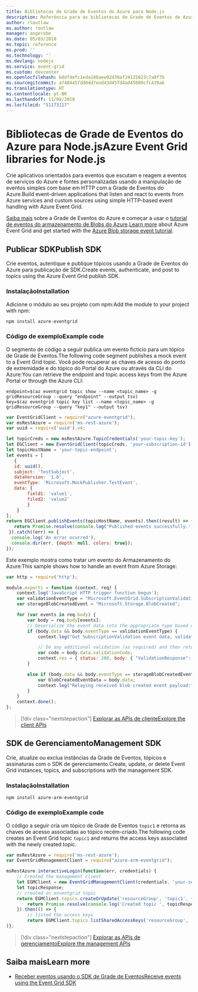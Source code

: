 ```yaml
---
title: Bibliotecas de Grade de Eventos do Azure para Node.js
description: Referência para as bibliotecas de Grade de Eventos do Azure para Node.js
author: rloutlaw
ms.author: routlaw
manager: angerobe
ms.date: 05/03/2018
ms.topic: reference
ms.prod: ''
ms.technology: ''
ms.devlang: nodejs
ms.service: event-grid
ms.custom: devcenter
ms.openlocfilehash: bddf4efc1eda186aee92d30af24125823c7a8f7b
ms.sourcegitcommit: a748445fdd0dd7ead43d45fd4ad45009cfc439a6
ms.translationtype: HT
ms.contentlocale: pt-BR
ms.lasthandoff: 11/08/2018
ms.locfileid: "51173117"
---
```

# <a name="azure-event-grid-libraries-for-nodejs"></a><span data-ttu-id="68b2a-103">Bibliotecas de Grade de Eventos do Azure para Node.js</span><span class="sxs-lookup"><span data-stu-id="68b2a-103">Azure Event Grid libraries for Node.js</span></span>

<span data-ttu-id="68b2a-104">Crie aplicativos orientados para eventos que escutam e reagem a eventos de serviços do Azure e fontes personalizadas usando a manipulação de eventos simples com base em HTTP com a Grade de Eventos do Azure.</span><span class="sxs-lookup"><span data-stu-id="68b2a-104">Build event-driven applications that listen and react to events from Azure services and custom sources using simple HTTP-based event handling with Azure Event Grid.</span></span>

<span data-ttu-id="68b2a-105">[Saiba mais](/azure/event-grid/overview) sobre a Grade de Eventos do Azure e começar a usar o [tutorial de eventos do armazenamento de Blobs do Azure](/azure/storage/blobs/storage-blob-event-quickstart).</span><span class="sxs-lookup"><span data-stu-id="68b2a-105">[Learn more](/azure/event-grid/overview) about Azure Event Grid and get started with the [Azure Blob storage event tutorial](/azure/storage/blobs/storage-blob-event-quickstart).</span></span> 

## <a name="publish-sdk"></a><span data-ttu-id="68b2a-106">Publicar SDK</span><span class="sxs-lookup"><span data-stu-id="68b2a-106">Publish SDK</span></span>

<span data-ttu-id="68b2a-107">Crie eventos, autentique e publique tópicos usando a Grade de Eventos do Azure para publicação de SDK.</span><span class="sxs-lookup"><span data-stu-id="68b2a-107">Create events, authenticate, and post to topics using the Azure Event Grid publish SDK.</span></span>

### <a name="installation"></a><span data-ttu-id="68b2a-108">Instalação</span><span class="sxs-lookup"><span data-stu-id="68b2a-108">Installation</span></span>

<span data-ttu-id="68b2a-109">Adicione o módulo ao seu projeto com npm:</span><span class="sxs-lookup"><span data-stu-id="68b2a-109">Add the module to your project with npm:</span></span>

```bash
npm install azure-eventgrid
```

### <a name="example-code"></a><span data-ttu-id="68b2a-110">Código de exemplo</span><span class="sxs-lookup"><span data-stu-id="68b2a-110">Example code</span></span>

<span data-ttu-id="68b2a-111">O segmento de código a seguir publica um evento fictício para um tópico de Grade de Eventos.</span><span class="sxs-lookup"><span data-stu-id="68b2a-111">The following code segment publishes a mock event to a Event Grid topic.</span></span> <span data-ttu-id="68b2a-112">Você pode recuperar as chaves de acesso do ponto de extremidade e do tópico do Portal do Azure ou através da CLI do Azure:</span><span class="sxs-lookup"><span data-stu-id="68b2a-112">You can retrieve the endpoint and topic access keys from the Azure Portal or through the Azure CLI:</span></span>

```azurecli-interactive
endpoint=$(az eventgrid topic show --name <topic_name> -g gridResourceGroup --query "endpoint" --output tsv)
key=$(az eventgrid topic key list --name <topic_name> -g gridResourceGroup --query "key1" --output tsv)
```

```javascript
var EventGridClient = require("azure-eventgrid");
var msRestAzure = require('ms-rest-azure');
var uuid = require('uuid').v4;

let topicCreds = new msRestAzure.TopicCredentials('your-topic-key');
let EGClient = new EventGridClient(topicCreds, 'your-subscription-id');
let topicHostName = 'your-topic-endpoint';
let events = [
   {
   id: uuid(),
   subject: 'TestSubject',
   dataVersion: '1.0',
   eventType: 'Microsoft.MockPublisher.TestEvent',
   data: {
        field1: 'value1',
        filed2: 'value2'
        }
    }
];
return EGClient.publishEvents(topicHostName, events).then((result) => {
   return Promise.resolve(console.log('Published events successfully.'));
 }).catch((err) => {
  console.log('An error ocurred');
  console.dir(err, {depth: null, colors: true});
});
```

<span data-ttu-id="68b2a-113">Este exemplo mostra como tratar um evento do Armazenamento do Azure:</span><span class="sxs-lookup"><span data-stu-id="68b2a-113">This sample shows how to handle an event from Azure Storage:</span></span>

```javascript
var http = require('http');

module.exports = function (context, req) {
    context.log('JavaScript HTTP trigger function begun');
    var validationEventType = "Microsoft.EventGrid.SubscriptionValidationEvent";
    var storageBlobCreatedEvent = "Microsoft.Storage.BlobCreated";

    for (var events in req.body) {
        var body = req.body[events];
        // Deserialize the event data into the appropriate type based on event type  
        if (body.data && body.eventType == validationEventType) {
            context.log("Got SubscriptionValidation event data, validation code: " + body.data.validationCode + " topic: " + body.topic);

            // Do any additional validation (as required) and then return back the below response
            var code = body.data.validationCode;
            context.res = { status: 200, body: { "ValidationResponse": code } };
        }

        else if (body.data && body.eventType == storageBlobCreatedEvent) {
            var blobCreatedEventData = body.data;
            context.log("Relaying received blob created event payload:" + JSON.stringify(blobCreatedEventData));
        }
    }
    context.done();
};
```

> [!div class="nextstepaction"]
> [<span data-ttu-id="68b2a-114">Explorar as APIs de cliente</span><span class="sxs-lookup"><span data-stu-id="68b2a-114">Explore the client APIs</span></span>](/javascript/api/overview/azure/eventgrid/client)

## <a name="management-sdk"></a><span data-ttu-id="68b2a-115">SDK de Gerenciamento</span><span class="sxs-lookup"><span data-stu-id="68b2a-115">Management SDK</span></span>

<span data-ttu-id="68b2a-116">Crie, atualize ou exclua instâncias da Grade de Eventos, tópicos e assinaturas com o SDK de gerenciamento.</span><span class="sxs-lookup"><span data-stu-id="68b2a-116">Create, update, or delete Event Grid instances, topics, and subscriptions with the management SDK.</span></span>

### <a name="installation"></a><span data-ttu-id="68b2a-117">Instalação</span><span class="sxs-lookup"><span data-stu-id="68b2a-117">Installation</span></span>

```
npm install azure-arm-eventgrid
```

### <a name="example-code"></a><span data-ttu-id="68b2a-118">Código de exemplo</span><span class="sxs-lookup"><span data-stu-id="68b2a-118">Example code</span></span>

<span data-ttu-id="68b2a-119">O código a seguir cria um tópico de Grade de Eventos `topic1` e retorna as chaves de acesso associadas ao tópico recém-criado.</span><span class="sxs-lookup"><span data-stu-id="68b2a-119">The following code creates an Event Grid topic `topic1` and returns the access keys associated with the newly created topic.</span></span>

```javascript
var msRestAzure = require('ms-rest-azure');
var EventGridManagementClient = require("azure-arm-eventgrid");

msRestAzure.interactiveLogin(function(err, credentials) {
    // Created the management client
    let EGMClient = new EventGridManagementClient(credentials, 'your-subscription-id');
    let topicResponse;
    // created an enventgrid topic
    return EGMClient.topics.createOrUpdate('resourceGroup', 'topic1', { location: 'westus' }).then((topicResponse) => {
        return Promise.resolve(console.log('Created topic ', topicResponse));
    }).then(() => {
        // listed the access keys
        return EGMClient.topics.listSharedAccessKeys('resourceGroup', 'topic1')}
)};
```

> [!div class="nextstepaction"]
> [<span data-ttu-id="68b2a-120">Explorar as APIs de gerenciamento</span><span class="sxs-lookup"><span data-stu-id="68b2a-120">Explore the management APIs</span></span>](/javascript/api/overview/azure/eventgrid/management)

## <a name="learn-more"></a><span data-ttu-id="68b2a-121">Saiba mais</span><span class="sxs-lookup"><span data-stu-id="68b2a-121">Learn more</span></span>

- [<span data-ttu-id="68b2a-122">Receber eventos usando o SDK de Grade de Eventos</span><span class="sxs-lookup"><span data-stu-id="68b2a-122">Receive events using the Event Grid SDK</span></span>](/azure/event-grid/receive-events)
